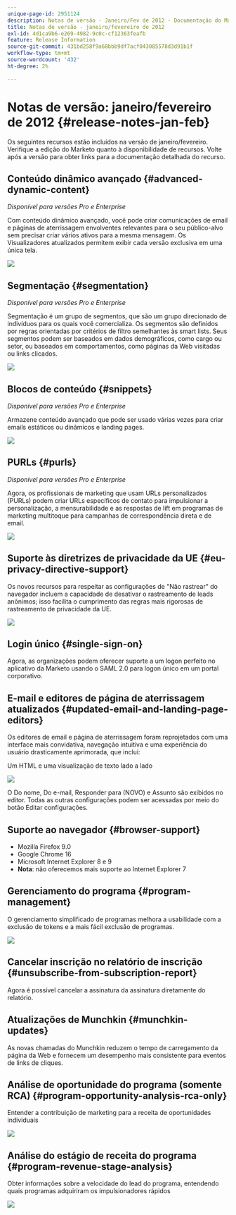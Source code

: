 ```yaml
---
unique-page-id: 2951124
description: Notas de versão - Janeiro/Fev de 2012 - Documentação do Marketo - Documentação do produto
title: Notas de versão - janeiro/fevereiro de 2012
exl-id: 4d1ca9b6-e269-4982-9c0c-cf12363feafb
feature: Release Information
source-git-commit: 431bd258f9a68bbb9df7acf043085578d3d91b1f
workflow-type: tm+mt
source-wordcount: '432'
ht-degree: 2%

---
```


# Notas de versão: janeiro/fevereiro de 2012 {#release-notes-jan-feb}

Os seguintes recursos estão incluídos na versão de janeiro/fevereiro. Verifique a edição do Marketo quanto à disponibilidade de recursos. Volte após a versão para obter links para a documentação detalhada do recurso.

## Conteúdo dinâmico avançado {#advanced-dynamic-content}

_Disponível para versões Pro e Enterprise_

Com conteúdo dinâmico avançado, você pode criar comunicações de email e páginas de aterrissagem envolventes relevantes para o seu público-alvo sem precisar criar vários ativos para a mesma mensagem. Os Visualizadores atualizados permitem exibir cada versão exclusiva em uma única tela.

![](assets/image2014-9-23-9-3a50-3a27.png)

## Segmentação  {#segmentation}

_Disponível para versões Pro e Enterprise_

Segmentação é um grupo de segmentos, que são um grupo direcionado de indivíduos para os quais você comercializa. Os segmentos são definidos por regras orientadas por critérios de filtro semelhantes às smart lists. Seus segmentos podem ser baseados em dados demográficos, como cargo ou setor, ou baseados em comportamentos, como páginas da Web visitadas ou links clicados.

![](assets/image2014-9-23-9-3a50-3a42.png)

## Blocos de conteúdo {#snippets}

_Disponível para versões Pro e Enterprise_

Armazene conteúdo avançado que pode ser usado várias vezes para criar emails estáticos ou dinâmicos e landing pages.

![](assets/image2014-9-23-9-3a50-3a58.png)

## PURLs {#purls}

_Disponível para versões Pro e Enterprise_

Agora, os profissionais de marketing que usam URLs personalizados (PURLs) podem criar URLs específicos de contato para impulsionar a personalização, a mensurabilidade e as respostas de lift em programas de marketing multitoque para campanhas de correspondência direta e de email.

![](assets/image2014-9-23-9-3a51-3a11.png)

## Suporte às diretrizes de privacidade da UE {#eu-privacy-directive-support}

Os novos recursos para respeitar as configurações de &quot;Não rastrear&quot; do navegador incluem a capacidade de desativar o rastreamento de leads anônimos; isso facilita o cumprimento das regras mais rigorosas de rastreamento de privacidade da UE.

![](assets/image2014-9-23-9-3a51-3a32.png)

## Login único {#single-sign-on}

Agora, as organizações podem oferecer suporte a um logon perfeito no aplicativo da Marketo usando o SAML 2.0 para logon único em um portal corporativo.

## E-mail e editores de página de aterrissagem atualizados {#updated-email-and-landing-page-editors}

Os editores de email e página de aterrissagem foram reprojetados com uma interface mais convidativa, navegação intuitiva e uma experiência do usuário drasticamente aprimorada, que inclui:

Um HTML e uma visualização de texto lado a lado

![](assets/image2014-9-23-9-3a51-3a54.png)

O Do nome, Do e-mail, Responder para (NOVO) e Assunto são exibidos no editor. Todas as outras configurações podem ser acessadas por meio do botão Editar configurações.

## Suporte ao navegador {#browser-support}

* Mozilla Firefox 9.0
* Google Chrome 16
* Microsoft Internet Explorer 8 e 9
* **Nota**: não oferecemos mais suporte ao Internet Explorer 7

## Gerenciamento do programa {#program-management}

O gerenciamento simplificado de programas melhora a usabilidade com a exclusão de tokens e a mais fácil exclusão de programas.

![](assets/image2014-9-23-9-3a52-3a11.png)

## Cancelar inscrição no relatório de inscrição {#unsubscribe-from-subscription-report}

Agora é possível cancelar a assinatura da assinatura diretamente do relatório.

## Atualizações de Munchkin {#munchkin-updates}

As novas chamadas do Munchkin reduzem o tempo de carregamento da página da Web e fornecem um desempenho mais consistente para eventos de links de cliques.

## Análise de oportunidade do programa (somente RCA) {#program-opportunity-analysis-rca-only}

Entender a contribuição de marketing para a receita de oportunidades individuais

![](assets/image2014-9-23-9-3a52-3a30.png)

## Análise do estágio de receita do programa {#program-revenue-stage-analysis}

Obter informações sobre a velocidade do lead do programa, entendendo quais programas adquiriram os impulsionadores rápidos

![](assets/image2014-9-23-9-3a52-3a47.png)

